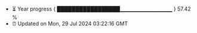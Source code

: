 - ⏳ Year progress { █████████████████▁▁▁▁▁▁▁▁▁▁▁▁▁ } 57.42 %
- ⏰ Updated on Mon, 29 Jul 2024 03:22:16 GMT

